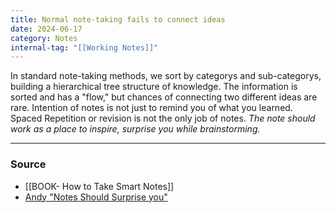```yaml
---
title: Normal note-taking fails to connect ideas
date: 2024-06-17
category: Notes
internal-tag: "[[Working Notes]]"
---
```


In standard note-taking methods, we sort by categorys and sub-categorys, building a hierarchical tree structure of knowledge. The information is sorted and has a "flow," but chances of connecting two different ideas are rare. Intention of notes is not just to remind you of what you learned. Spaced Repetition or revision is not the only job of notes. *The note should work as a place to inspire, surprise you while brainstorming.* 

---
### Source
- [[BOOK- How to Take Smart Notes]]
- [Andy "Notes Should Surprise you"](https://notes.andymatuschak.org/Notes_should_surprise_you)